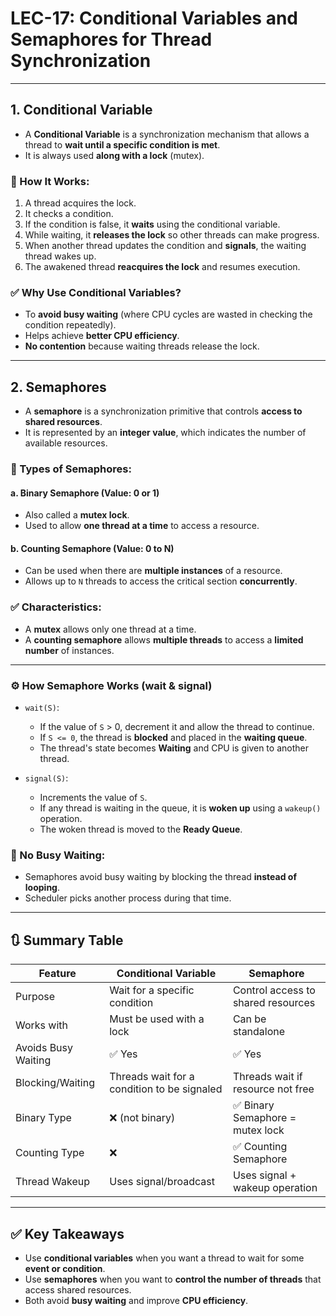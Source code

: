 # LEC-17: Conditional Variables and Semaphores for Thread Synchronization

---

## 1. Conditional Variable

- A **Conditional Variable** is a synchronization mechanism that allows a thread to **wait until a specific condition is met**.
- It is always used **along with a lock** (mutex).

### 🔄 How It Works:
1. A thread acquires the lock.
2. It checks a condition.
3. If the condition is false, it **waits** using the conditional variable.
4. While waiting, it **releases the lock** so other threads can make progress.
5. When another thread updates the condition and **signals**, the waiting thread wakes up.
6. The awakened thread **reacquires the lock** and resumes execution.

### ✅ Why Use Conditional Variables?
- To **avoid busy waiting** (where CPU cycles are wasted in checking the condition repeatedly).
- Helps achieve **better CPU efficiency**.
- **No contention** because waiting threads release the lock.

---

## 2. Semaphores

- A **semaphore** is a synchronization primitive that controls **access to shared resources**.
- It is represented by an **integer value**, which indicates the number of available resources.

### 🔹 Types of Semaphores:

#### a. Binary Semaphore (Value: 0 or 1)
- Also called a **mutex lock**.
- Used to allow **one thread at a time** to access a resource.

#### b. Counting Semaphore (Value: 0 to N)
- Can be used when there are **multiple instances** of a resource.
- Allows up to `N` threads to access the critical section **concurrently**.

### ✅ Characteristics:
- A **mutex** allows only one thread at a time.
- A **counting semaphore** allows **multiple threads** to access a **limited number** of instances.

---

### ⚙️ How Semaphore Works (wait & signal)

- `wait(S)`:
  - If the value of `S` > 0, decrement it and allow the thread to continue.
  - If `S <= 0`, the thread is **blocked** and placed in the **waiting queue**.
  - The thread's state becomes **Waiting** and CPU is given to another thread.

- `signal(S)`:
  - Increments the value of `S`.
  - If any thread is waiting in the queue, it is **woken up** using a `wakeup()` operation.
  - The woken thread is moved to the **Ready Queue**.

### 🔁 No Busy Waiting:
- Semaphores avoid busy waiting by blocking the thread **instead of looping**.
- Scheduler picks another process during that time.

---

## 🔃 Summary Table

| Feature               | Conditional Variable                          | Semaphore                          |
|-----------------------|-----------------------------------------------|-------------------------------------|
| Purpose               | Wait for a specific condition                 | Control access to shared resources  |
| Works with            | Must be used with a lock                      | Can be standalone                   |
| Avoids Busy Waiting   | ✅ Yes                                         | ✅ Yes                               |
| Blocking/Waiting      | Threads wait for a condition to be signaled  | Threads wait if resource not free   |
| Binary Type           | ❌ (not binary)                               | ✅ Binary Semaphore = mutex lock     |
| Counting Type         | ❌                                            | ✅ Counting Semaphore                |
| Thread Wakeup         | Uses signal/broadcast                        | Uses signal + wakeup operation      |

---

## ✅ Key Takeaways

- Use **conditional variables** when you want a thread to wait for some **event or condition**.
- Use **semaphores** when you want to **control the number of threads** that access shared resources.
- Both avoid **busy waiting** and improve **CPU efficiency**.

